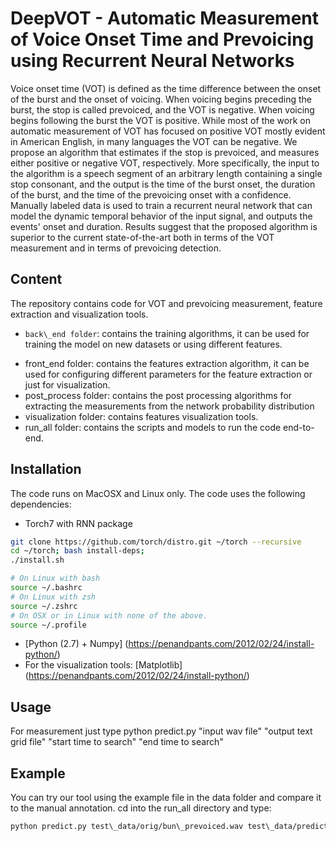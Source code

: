# DeepVOT - Automatic Measurement of Voice Onset Time and Prevoicing using Recurrent Neural Networks
Voice onset time (VOT) is defined as the time difference between the onset of the burst and the onset of voicing. 
When voicing begins preceding the burst, the stop is called prevoiced, and the VOT is negative. 
When voicing begins following the burst the VOT is positive. 
While most of the work on automatic measurement of VOT has focused on positive VOT mostly evident in American English, in many languages the VOT can be negative. 
We propose an algorithm that estimates if the stop is prevoiced, and measures either positive or negative VOT, respectively.  More specifically, the input to the algorithm is a speech segment of an arbitrary length containing a single stop consonant, and the output is the time of the burst onset, the duration of the burst, and the time of the prevoicing onset with a confidence. Manually labeled data is used to train a recurrent neural network that can model the dynamic temporal behavior of the input signal, and outputs the events' onset and duration. Results suggest that the proposed algorithm is superior to the current state-of-the-art both in terms of the VOT measurement and in terms of prevoicing detection.

## Content
The repository contains code for VOT and prevoicing measurement, feature extraction and visualization tools.
 * `back\_end folder`: contains the training algorithms, it can be used for training the model on new datasets or using different features.
 - front\_end folder: contains the features extraction algorithm, it can be used for configuring different parameters for the feature extraction or just for visualization.
 - post\_process folder: contains the post processing algorithms for extracting the measurements from the network probability distribution
 - visualization folder: contains features visualization tools.
 - run_all folder: contains the scripts and models to run the code end-to-end.

## Installation
The code runs on MacOSX and Linux only.
The code uses the following dependencies:
 - Torch7 with RNN package
```bash
git clone https://github.com/torch/distro.git ~/torch --recursive
cd ~/torch; bash install-deps;
./install.sh 

# On Linux with bash
source ~/.bashrc
# On Linux with zsh
source ~/.zshrc
# On OSX or in Linux with none of the above.
source ~/.profile
```
 - [Python (2.7) + Numpy] (https://penandpants.com/2012/02/24/install-python/)
 - For the visualization tools: [Matplotlib] (https://penandpants.com/2012/02/24/install-python/)
 
## Usage
For measurement just type python predict.py "input wav file" "output text grid file" "start time to search" "end time to search"

## Example
You can try our tool using the example file in the data folder and compare it to the manual annotation.
cd into the run\_all directory and type:
```bash
python predict.py test\_data/orig/bun\_prevoiced.wav test\_data/prediction/bun\_prevoiced.TextGrid 0.05 0.215
```

